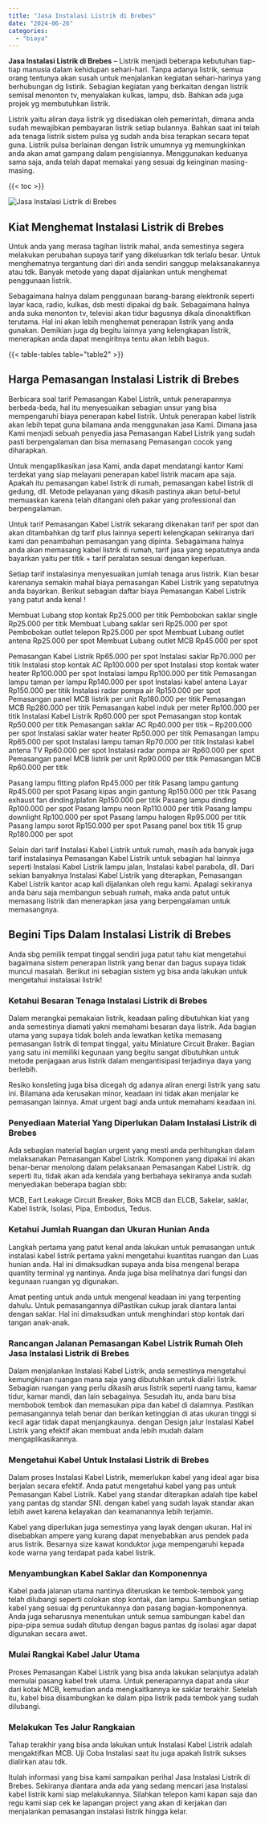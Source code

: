 ```yaml
---
title: "Jasa Instalasi Listrik di Brebes"
date: "2024-06-26"
categories: 
  - "biaya"
---
```


**Jasa Instalasi Listrik di Brebes** – Listrik menjadi beberapa kebutuhan tiap-tiap manusia dalam kehidupan sehari-hari. Tanpa adanya listrik, semua orang tentunya akan susah untuk menjalankan kegiatan sehari-harinya yang berhubungan dg listirik. Sebagian kegiatan yang berkaitan dengan listrik semisal menonton tv, menyalakan kulkas, lampu, dsb. Bahkan ada juga projek yg membutuhkan listrik.

Listrik yaitu aliran daya listrik yg disediakan oleh pemerintah, dimana anda sudah mewajibkan pembayaran listrik setiap bulannya. Bahkan saat ini telah ada tenaga listrik sistem pulsa yg sudah anda bisa terapkan secara tepat guna. Listrik pulsa berlainan dengan listrik umumnya yg memungkinkan anda akan amat gampang dalam pengisiannya. Menggunakan keduanya sama saja, anda telah dapat memakai yang sesuai dg keinginan masing-masing.

{{< toc >}}

![Jasa Instalasi Listrik di Brebes](/images/instalasi-listrik-murah15.png)

## Kiat Menghemat Instalasi Listrik di Brebes

Untuk anda yang merasa tagihan listrik mahal, anda semestinya segera melakukan perubahan supaya tarif yang dikeluarkan tdk terlalu besar. Untuk menghematnya tergantung dari diri anda sendiri sanggup melaksanakannya atau tdk. Banyak metode yang dapat dijalankan untuk menghemat penggunaan listrik.

Sebagaimana halnya dalam penggunaan barang-barang elektronik seperti layar kaca, radio, kulkas, dsb mesti dipakai dg baik. Sebagaimana halnya anda suka menonton tv, televisi akan tidur bagusnya dikala dinonaktifkan terutama. Hal ini akan lebih menghemat penerapan listrik yang anda gunakan. Demikian juga dg begitu lainnya yang kelengkapan listrik, menerapkan anda dapat mengiritnya tentu akan lebih bagus.

{{< table-tables table="table2" >}}

## Harga Pemasangan Instalasi Listrik di Brebes

Berbicara soal tarif Pemasangan Kabel Listrik, untuk penerapannya berbeda-beda, hal itu menyesuaikan sebagian unsur yang bisa mempengaruhi biaya penerapan kabel listrik. Untuk penerapan kabel listrik akan lebih tepat guna bilamana anda menggunakan jasa Kami. Dimana jasa Kami menjadi sebuah penyedia jasa Pemasangan Kabel Listrik yang sudah pasti berpengalaman dan bisa memasang Pemasangan cocok yang diharapkan.

Untuk mengaplikasikan jasa Kami, anda dapat mendatangi kantor Kami terdekat yang siap melayani penerapan kabel listrik macam apa saja. Apakah itu pemasangan kabel listrik di rumah, pemasangan kabel listrik di gedung, dll. Metode pelayanan yang dikasih pastinya akan betul-betul memuaskan karena telah ditangani oleh pakar yang professional dan berpengalaman.

Untuk tarif Pemasangan Kabel Listrik sekarang dikenakan tarif per spot dan akan ditambahkan dg tarif plus lainnya seperti kelengkapan sekiranya dari kami dan penambahan pemasangan yang dipinta. Sebagaimana halnya anda akan memasang kabel listrik di rumah, tarif jasa yang sepatutnya anda bayarkan yaitu per titik + tarif peralatan sesuai dengan keperluan.

Setiap tarif instalasinya menyesuaikan jumlah tenaga arus listrik. Kian besar karenanya semakin mahal biaya pemasangan Kabel Listrik yang sepatutnya anda bayarkan. Berikut sebagian daftar biaya Pemasangan Kabel Listrik yang patut anda kenal !

Membuat Lubang stop kontak Rp25.000 per titik Pembobokan saklar single Rp25.000 per titik Membuat Lubang saklar seri Rp25.000 per spot Pembobokan outlet telepon Rp25.000 per spot Membuat Lubang outlet antena Rp25.000 per spot Membuat Lubang outlet MCB Rp45.000 per spot

Pemasangan Kabel Listrik Rp65.000 per spot Instalasi saklar Rp70.000 per titik Instalasi stop kontak AC Rp100.000 per spot Instalasi stop kontak water heater Rp100.000 per spot Instalasi lampu Rp100.000 per titik Pemasangan lampu taman per lampu Rp140.000 per spot Instalasi kabel antena Layar Rp150.000 per titik Instalasi radar pompa air Rp150.000 per spot Pemasangan panel MCB listrik per unit Rp180.000 per titik Pemasangan MCB Rp280.000 per titik Pemasangan kabel induk per meter Rp100.000 per titik Instalasi Kabel Listrik Rp60.000 per spot Pemasangan stop kontak Rp50.000 per titik Pemasangan saklar AC Rp40.000 per titik – Rp200.000 per spot Instalasi saklar water heater Rp50.000 per titik Pemasangan lampu Rp65.000 per spot Instalasi lampu taman Rp70.000 per titik Instalasi kabel antena TV Rp60.000 per spot Instalasi radar pompa air Rp60.000 per spot Pemasangan panel MCB listrik per unit Rp90.000 per titik Pemasangan MCB Rp60.000 per titik

Pasang lampu fitting plafon Rp45.000 per titik Pasang lampu gantung Rp45.000 per spot Pasang kipas angin gantung Rp150.000 per titik Pasang exhaust fan dinding/plafon Rp150.000 per titik Pasang lampu dinding Rp100.000 per spot Pasang lampu neon Rp110.000 per titik Pasang lampu downlight Rp100.000 per spot Pasang lampu halogen Rp95.000 per titik Pasang lampu sorot Rp150.000 per spot Pasang panel box titik 15 grup Rp180.000 per spot

Selain dari tarif Instalasi Kabel Listrik untuk rumah, masih ada banyak juga tarif instalasinya Pemasangan Kabel Listrik untuk sebagian hal lainnya seperti Instalasi Kabel Listrik lampu jalan, Instalasi kabel parabola, dll. Dari sekian banyaknya Instalasi Kabel Listrik yang diterapkan, Pemasangan Kabel Listrik kantor acap kali dijalankan oleh regu kami. Apalagi sekiranya anda baru saja membangun sebuah rumah, maka anda patut untuk memasang listrik dan menerapkan jasa yang berpengalaman untuk memasangnya.

## Begini Tips Dalam Instalasi Listrik di Brebes


Anda sbg pemilik tempat tinggal sendiri juga patut tahu kiat mengetahui bagaimana sistem penerapan listrik yang benar dan bagus supaya tidak muncul masalah. Berikut ini sebagian sistem yg bisa anda lakukan untuk mengetahui instalasai listrik!

### Ketahui Besaran Tenaga Instalasi Listrik di Brebes

Dalam merangkai pemakaian listrik, keadaan paling dibutuhkan kiat yang anda semestinya diamati yakni memahami besaran daya listrik. Ada bagian utama yang supaya tidak boleh anda lewatkan ketika memasang pemasangan listrik di tempat tinggal, yaitu Miniature Circuit Braker. Bagian yang satu ini memiliki kegunaan yang begitu sangat dibutuhkan untuk metode penjagaan arus listrik dalam mengantisipasi terjadinya daya yang berlebih.

Resiko konsleting juga bisa dicegah dg adanya aliran energi listrik yang satu ini. Bilamana ada kerusakan minor, keadaan ini tidak akan menjalar ke pemasangan lainnya. Amat urgent bagi anda untuk memahami keadaan ini.

### Penyediaan Material Yang Diperlukan Dalam Instalasi Listrik di Brebes

Ada sebagian material bagian urgent yang mesti anda perhitungkan dalam melaksanakan Pemasangan Kabel Listrik. Komponen yang dipakai ini akan benar-benar menolong dalam pelaksanaan Pemasangan Kabel Listrik. dg seperti itu, tidak akan ada kendala yang berbahaya sekiranya anda sudah menyediakan beberapa bagian sbb:

MCB, Eart Leakage Circuit Breaker, Boks MCB dan ELCB, Sakelar, saklar, Kabel listrik, Isolasi, Pipa, Embodus, Tedus.

### Ketahui Jumlah Ruangan dan Ukuran Hunian Anda

Langkah pertama yang patut kenal anda lakukan untuk pemasangan untuk instalasi kabel listrik pertama yakni mengetahui kuantitas ruangan dan Luas hunian anda. Hal ini dimaksudkan supaya anda bisa mengenal berapa quantity terminal yg nantinya. Anda juga bisa melihatnya dari fungsi dan kegunaan ruangan yg digunakan.

Amat penting untuk anda untuk mengenal keadaan ini yang terpenting dahulu. Untuk pemasangannya diPastikan cukup jarak diantara lantai dengan saklar. Hal ini dimaksudkan untuk menghindari stop kontak dari tangan anak-anak.

### Rancangan Jalanan Pemasangan Kabel Listrik Rumah Oleh Jasa Instalasi Listrik di Brebes

Dalam menjalankan Instalasi Kabel Listrik, anda semestinya mengetahui kemungkinan ruangan mana saja yang dibutuhkan untuk dialiri listrik. Sebagian ruangan yang perlu dikasih arus listrik seperti ruang tamu, kamar tidur, kamar mandi, dan lain sebagainya. Sesudah itu, anda baru bisa membobok tembok dan memasukan pipa dan kabel di dalamnya. Pastikan pemasangannya telah benar dan berikan ketinggian di atas ukuran tinggi si kecil agar tidak dapat menjangkaunya. dengan Design jalur Instalasi Kabel Listrik yang efektif akan membuat anda lebih mudah dalam mengaplikasikannya.

### Mengetahui Kabel Untuk Instalasi Listrik di Brebes

Dalam proses Instalasi Kabel Listrik, memerlukan kabel yang ideal agar bisa berjalan secara efektif. Anda patut mengetahui kabel yang pas untuk Pemasangan Kabel Listrik. Kabel yang standar diterapkan adalah tipe kabel yang pantas dg standar SNI. dengan kabel yang sudah layak standar akan lebih awet karena kelayakan dan keamanannya lebih terjamin.

Kabel yang diperlukan juga semestinya yang layak dengan ukuran. Hal ini disebabkan ampere yang kurang dapat menyebabkan arus pendek pada arus listrik. Besarnya size kawat konduktor juga mempengaruhi kepada kode warna yang terdapat pada kabel listrik.

### Menyambungkan Kabel Saklar dan Komponennya

Kabel pada jalanan utama nantinya diteruskan ke tembok-tembok yang telah dilubangi seperti colokan stop kontak, dan lampu. Sambungkan setiap kabel yang sesuai dg peruntukannya dan pasang bagian-komponennya. Anda juga seharusnya menentukan untuk semua sambungan kabel dan pipa-pipa semua sudah ditutup dengan bagus pantas dg isolasi agar dapat digunakan secara awet.

### Mulai Rangkai Kabel Jalur Utama

Proses Pemasangan Kabel Listrik yang bisa anda lakukan selanjutya adalah memulai pasang kabel trek utama. Untuk penerapannya dapat anda ukur dari kotak MCB, kemudian anda mengkaitkannya ke saklar terakhir. Setelah itu, kabel bisa disambungkan ke dalam pipa listrik pada tembok yang sudah dilubangi.

### Melakukan Tes Jalur Rangkaian

Tahap terakhir yang bisa anda lakukan untuk Instalasi Kabel Listrik adalah mengaktifkan MCB. Uji Coba Instalasi saat itu juga apakah listrik sukses dialirkan atau tdk.

Itulah informasi yang bisa kami sampaikan perihal Jasa Instalasi Listrik di Brebes. Sekiranya diantara anda ada yang sedang mencari jasa Instalasi kabel listrik kami siap melakukannya. Silahkan telepon kami kapan saja dan regu kami siap cek ke lapangan project yang akan di kerjakan dan menjalankan pemasangan instalasi listrik hingga kelar.
